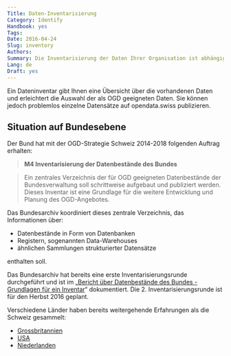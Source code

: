 ```yaml
---
Title: Daten-Inventarisierung
Category: Identify
Handbook: yes
Tags:
Date: 2016-04-24
Slug: inventory
Authors:
Summary: Die Inventarisierung der Daten Ihrer Organisation ist abhängig von deren Grösse ein empfohlenes, aber kein zwingendes Instrument für die Publikation von OGD.
Lang: de
Draft: yes
---
```


Ein Dateninventar gibt Ihnen eine Übersicht über die vorhandenen Daten und erleichtert die Auswahl der als OGD geeigneten Daten. Sie können jedoch problemlos einzelne Datensätze auf opendata.swiss publizieren.

## Situation auf Bundesebene

Der Bund hat mit der OGD-Strategie Schweiz 2014-2018 folgenden Auftrag erhalten:

> **M4 Inventarisierung der Datenbestände des Bundes**

> Ein zentrales Verzeichnis der für OGD geeigneten Datenbestände der Bundesverwaltung soll schrittweise aufgebaut und publiziert werden. Dieses Inventar ist eine Grundlage für die weitere Entwicklung und Planung des OGD-Angebotes.

Das Bundesarchiv koordiniert dieses zentrale Verzeichnis, das Informationen über:

- Datenbestände in Form von Datenbanken
- Registern, sogenannten Data-Warehouses
- ähnlichen Sammlungen strukturierter Datensätze

enthalten soll.

Das Bundesarchiv hat bereits eine erste Inventarisierungsrunde durchgeführt und ist im „[Bericht über Datenbestände des Bundes - Grundlagen für ein Inventar](/de/library/bericht-datenbestaende-bund)“ dokumentiert. Die 2. Inventarisierungsrunde ist für den Herbst 2016 geplant.

Verschiedene Länder haben bereits weitergehende Erfahrungen als die Schweiz gesammelt:

- [Grossbritannien](http://data.gov.uk/data/search)
- [USA](https://project-open-data.cio.gov/implementation-guide)
- [Niederlanden](http://www.openstate.eu/en/2014/10/government-wide-data-inventory-ready-in-spring-2015/)
